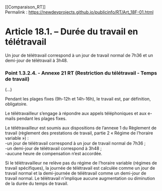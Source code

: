 [[Comparaison_RT]]  
Permalink : https://newdevprojects.github.io/publicinfo/RT/Art_18F-01.html

# Article 18.1. – Durée du travail en télétravail

Un jour de télétravail correspond à un jour de travail normal de 7h36 et un demi-jour de télétravail à 3h48.

### Point 1.3.2.4. - Annexe 21 RT (Restriction du télétravail - Temps de travail)

(...)

Pendant les plages fixes (9h-12h et 14h-16h), le travail est, par définition, obligatoire. 

Le télétravailleur s’engage à répondre aux appels téléphoniques et aux e-mails pendant les plages fixes. 

Le télétravailleur est soumis aux dispositions de l’annexe 1 du Règlement de travail (règlement des prestations de travail, partie 2 « Régime de l’horaire variable ») :  
-un jour de télétravail correspond à un jour de travail normal de 7h36 ;  
-un demi-jour de télétravail correspond à 3h48 ;  
-aucune heure de compensation n’est accordée. 

Si le télétravailleur ne relève pas du régime de l’horaire variable (régimes de travail spécifiques), la journée de télétravail est calculée comme un jour de travail normal et la demi-journée de télétravail comme un demi-jour de travail normal. Le télétravail n’implique aucune augmentation ou diminution de la durée du temps de travail. 

